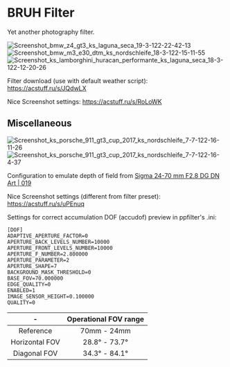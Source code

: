# BRUH Filter
Yet another photography filter.

![Screenshot_bmw_z4_gt3_ks_laguna_seca_19-3-122-22-42-13](https://user-images.githubusercontent.com/90503800/179373413-450871fe-3a04-4b09-9a0b-7b78dbe330f9.png)
![Screenshot_bmw_m3_e30_dtm_ks_nordschleife_18-3-122-15-11-55](https://user-images.githubusercontent.com/90503800/179373415-ce96cc5c-094e-4870-a110-fcaed3b9d1ca.png)
![Screenshot_ks_lamborghini_huracan_performante_ks_laguna_seca_18-3-122-12-20-26](https://user-images.githubusercontent.com/90503800/179373417-92d3c0bc-dd6c-47ae-b9f0-fc7c51557652.jpg)

Filter download (use with default weather script): https://acstuff.ru/s/JQdwLX

Nice Screenshot settings: https://acstuff.ru/s/RoLoWK

## Miscellaneous
![Screenshot_ks_porsche_911_gt3_cup_2017_ks_nordschleife_7-7-122-16-11-26](https://user-images.githubusercontent.com/90503800/185291133-8b65beff-1833-4ac6-9f99-5ebf47263ced.png)
![Screenshot_ks_porsche_911_gt3_cup_2017_ks_nordschleife_7-7-122-16-4-37](https://user-images.githubusercontent.com/90503800/185291136-b37019c6-58e8-4f1b-82e4-af18749904e2.png)

Configuration to emulate depth of field from [Sigma 24-70 mm F2.8 DG DN Art | 019](https://www.sigma-global.com/en/lenses/a019_24_70_28/ "Reference")

Nice Screenshot settings (different from filter preset): https://acstuff.ru/s/uPEnuq

Settings for correct accumulation DOF (accudof) preview in ppfilter's .ini:
```
[DOF]
ADAPTIVE_APERTURE_FACTOR=0
APERTURE_BACK_LEVELS_NUMBER=10000
APERTURE_FRONT_LEVELS_NUMBER=10000
APERTURE_F_NUMBER=2.800000
APERTURE_PARAMETER=2
APERTURE_SHAPE=7
BACKGROUND_MASK_THRESHOLD=0
BASE_FOV=70.000000
EDGE_QUALITY=0
ENABLED=1
IMAGE_SENSOR_HEIGHT=0.100000
QUALITY=0
```

|-|Operational FOV range|
|:-:|:-:|
|Reference|70mm -  24mm|
|Horizontal FOV|28.8° - 73.7°|
|Diagonal FOV|34.3° - 84.1°|